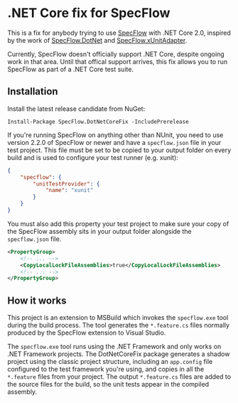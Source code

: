 ﻿# .NET Core fix for SpecFlow

This is a fix for anybody trying to use [SpecFlow](http://specflow.org/) with .NET Core 2.0, inspired by the work of [SpecFlow.DotNet](https://raw.githubusercontent.com/stajs/SpecFlow.NetCore) and [SpecFlow.xUnitAdapter](https://github.com/gasparnagy/SpecFlow.xUnitAdapter).

Currently, SpecFlow doesn't officially support .NET Core, despite ongoing work in that area. Until that offical support arrives, this fix allows you to run SpecFlow as part of a .NET Core test suite.

## Installation
Install the latest release candidate from NuGet:

    Install-Package SpecFlow.DotNetCoreFix -IncludePrerelease

If you're running SpecFlow on anything other than NUnit, you need to use version 2.2.0 of SpecFlow or newer and have a `specflow.json` file in your test project. This file must be set to be copied to your output folder on every build and is used to configure your test runner (e.g. xunit):

```json
{
    "specflow": {
        "unitTestProvider": {
            "name": "xunit"
        }
    }
}
```

You must also add this property your test project to make sure your copy of the SpecFlow assembly sits in your output folder alongside the `specflow.json` file.

```xml
<PropertyGroup>
    <!-- ... -->
    <CopyLocalLockFileAssemblies>true</CopyLocalLockFileAssemblies>
    <!-- ... -->
</PropertyGroup>
```

## How it works

This project is an extension to MSBuild which invokes the `specflow.exe` tool during the build process. The tool generates the `*.feature.cs` files normally produced by the SpecFlow extension to Visual Studio.

The `specflow.exe` tool runs using the .NET Framework and only works on .NET Framework projects. The DotNetCoreFix package generates a shadow project using the classic project structure, including an `app.config` file configured to the test framework you're using, and copies in all the `*.feature` files from your project. The output `*.feature.cs` files are added to the source files for the build, so the unit tests appear in the compiled assembly.